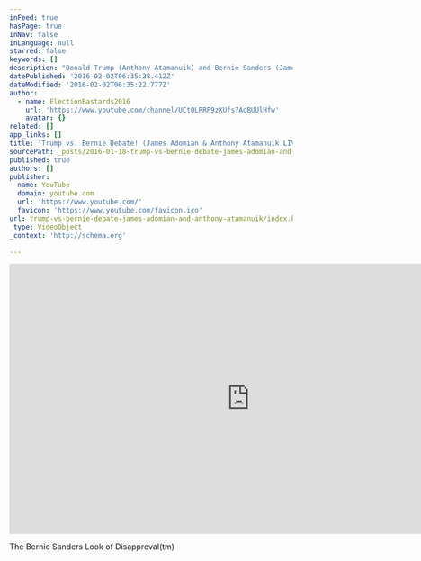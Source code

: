 ```yaml
---
inFeed: true
hasPage: true
inNav: false
inLanguage: null
starred: false
keywords: []
description: "Donald Trump (Anthony Atamanuik) and Bernie Sanders (James Adomian) hold an unsanctioned bipartisan exhibition debate at Whiplash Comedy, October 12th, 2015 LIVE at UCB Theatre NY! It's Republican Billionaire vs. Democratic Socialist fighting over the issues a year before the 2016 presidential election. The gloves are off in this Queens vs."
datePublished: '2016-02-02T06:35:28.412Z'
dateModified: '2016-02-02T06:35:22.777Z'
author:
  - name: ElectionBastards2016
    url: 'https://www.youtube.com/channel/UCtOLRRP9zXUfs7AoBUUlHfw'
    avatar: {}
related: []
app_links: []
title: 'Trump vs. Bernie Debate! (James Adomian & Anthony Atamanuik LIVE at Whiplash Comedy UCB-NY)'
sourcePath: _posts/2016-01-18-trump-vs-bernie-debate-james-adomian-and-anthony-atamanuik.md
published: true
authors: []
publisher:
  name: YouTube
  domain: youtube.com
  url: 'https://www.youtube.com/'
  favicon: 'https://www.youtube.com/favicon.ico'
url: trump-vs-bernie-debate-james-adomian-and-anthony-atamanuik/index.html
_type: VideoObject
_context: 'http://schema.org'

---
```

<iframe src="https://cdn.embedly.com/widgets/media.html?src=https%3A%2F%2Fwww.youtube.com%2Fembed%2FBGRAonpLeQg%3Ffeature%3Doembed&amp;url=https%3A%2F%2Fwww.youtube.com%2Fwatch%3Fv%3DBGRAonpLeQg&amp;image=https%3A%2F%2Fi.ytimg.com%2Fvi%2FBGRAonpLeQg%2Fhqdefault.jpg&amp;key=b7d04c9b404c499eba89ee7072e1c4f7&amp;type=text%2Fhtml&amp;schema=youtube" width="854" height="480" scrolling="no" frameborder="0" allowfullscreen="allowfullscreen" style=""></iframe>

The Bernie Sanders Look of Disapproval(tm)